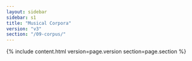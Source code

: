 ```yaml
---
layout: sidebar
sidebar: s1
title: "Musical Corpora"
version: "v3"
section: "/09-corpus/"
---
```

{% include content.html version=page.version section=page.section %}